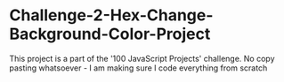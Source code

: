 # Challenge-2-Hex-Change-Background-Color-Project
This project is a part of the '100 JavaScript Projects' challenge. No copy pasting whatsoever - I am making sure I code everything from scratch
